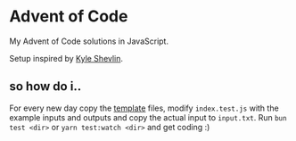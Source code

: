 # Advent of Code

My Advent of Code solutions in JavaScript.

Setup inspired by [Kyle Shevlin](https://github.com/kyleshevlin/advent-of-code-2022).

## so how do i..

For every new day copy the [template](https://github.com/brw/Advent-of-Code/tree/main/src/template) files, modify `index.test.js` with the example inputs and outputs and copy the actual input to `input.txt`. Run `bun test <dir>` or `yarn test:watch <dir>` and get coding :)
